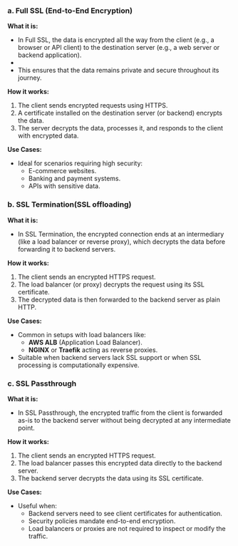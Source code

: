 
### **a. Full SSL (End-to-End Encryption)**

**What it is:**

- In Full SSL, the data is encrypted all the way from the client (e.g., a browser or API client) to the destination server (e.g., a web server or backend application).
- 
- This ensures that the data remains private and secure throughout its journey.

**How it works:**

1. The client sends encrypted requests using HTTPS.
2. A certificate installed on the destination server (or backend) encrypts the data.
3. The server decrypts the data, processes it, and responds to the client with encrypted data.

**Use Cases:**

- Ideal for scenarios requiring high security:
    - E-commerce websites.
    - Banking and payment systems.
    - APIs with sensitive data.



### **b. SSL Termination**(SSL offloading)

**What it is:**

- In SSL Termination, the encrypted connection ends at an intermediary (like a load balancer or reverse proxy), which decrypts the data before forwarding it to backend servers.

**How it works:**

1. The client sends an encrypted HTTPS request.
2. The load balancer (or proxy) decrypts the request using its SSL certificate.
3. The decrypted data is then forwarded to the backend server as plain HTTP.

**Use Cases:**

- Common in setups with load balancers like:
    - **AWS ALB** (Application Load Balancer).
    - **NGINX** or **Traefik** acting as reverse proxies.
- Suitable when backend servers lack SSL support or when SSL processing is computationally expensive.


### **c. SSL Passthrough**

**What it is:**

- In SSL Passthrough, the encrypted traffic from the client is forwarded as-is to the backend server without being decrypted at any intermediate point.

**How it works:**

1. The client sends an encrypted HTTPS request.
2. The load balancer passes this encrypted data directly to the backend server.
3. The backend server decrypts the data using its SSL certificate.

**Use Cases:**

- Useful when:
    - Backend servers need to see client certificates for authentication.
    - Security policies mandate end-to-end encryption.
    - Load balancers or proxies are not required to inspect or modify the traffic.